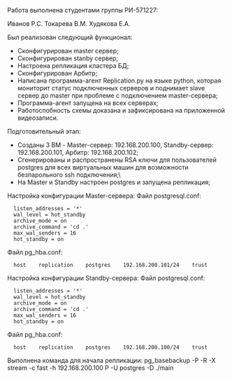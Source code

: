 Работа выполнена студентами группы РИ-571227:

Иванов Р.С.
Токарева В.М.
Худякова Е.А.

Был реализован следующий функционал:
- Сконфигурирован master сервер;
- Сконфигурирован stanby сервер;
- Настроена репликация кластера БД;
- Сконфигурирован Арбитр;
- Написана программа-агент Replication.py на языке python, которая мониторит статус подключенных серверов и поднимает slave сервер до master при проблеме с подключением master-сервера;
- Программа-агент запущена на всех серверах;
- Работоспобность схемы доказана и зафиксирована на приложенной видеозаписи.

Подготовительный этап:
- Созданы 3 ВМ - Master-сервер: 192.168.200.100,  Standby-сервер: 192.168.200.101, Арбитр: 192.168.200.102;
- Сгенерированы и распространены RSA ключи для пользователей postgres для всех виртуальных машин для возможности безпарольного ssh подключения;\
- На Master и Standby настроен postgres и запущена репликация;


Настройка конфигурации Master-сервера:
  Файл postgresql.conf:
  
      listen_addresses = '*'
      wal_level = hot_standby
      archive_mode = on
      archive_command = 'cd .'
      max_wal_senders = 16
      hot_standby = on
      
  Файл pg_hba.conf:
    
      host    replication    postgres    192.168.200.101/24    trust




Настройка конфигурации Standby-сервера:
  Файл postgresql.conf:
  
      listen_addresses = '*'
      wal_level = hot_standby
      archive_mode = on
      archive_command = 'cd .'
      max_wal_senders = 16
      hot_standby = on
      
      
  Файл pg_hba.conf:
    
      host    replication    postgres    192.168.200.100/24    trust
      
Выполнена команда для начала репликации:
pg_basebackup -P -R -X stream -c fast -h 192.168.200.100 P -U postgres -D ./main
